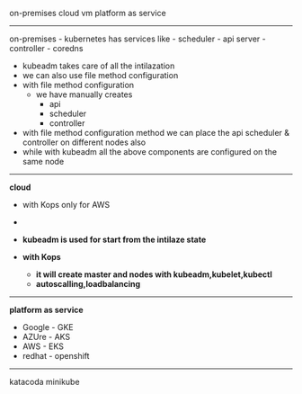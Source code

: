 on-premises
cloud
vm
platform as service

-------------------
on-premises
    - kubernetes has services like
    - scheduler
    - api server
    - controller
    - coredns
- kubeadm takes care of all the intilazation
- we can also use file method configuration 
- with file method configuration
    - we have manually creates
        - api
        - scheduler
        - controller
- with file method configuration method we can place the api scheduler & controller on
different nodes also
- while with kubeadm all the above components are configured on the same node
----------------------------------
**cloud**
- with Kops only for AWS
- 

- **kubeadm is used for start from the intilaze state**
- **with Kops**
    - **it will create master and nodes with kubeadm,kubelet,kubectl**
    - **autoscalling,loadbalancing**
----------------------------

**platform as service**
- Google - GKE
- AZUre - AKS
- AWS - EKS
- redhat - openshift
  
-----------------------
katacoda
minikube